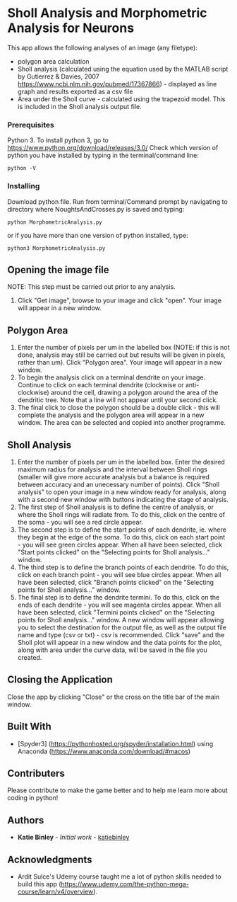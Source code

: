 # Sholl Analysis and Morphometric Analysis for Neurons

This app allows the following analyses of an image (any filetype):
- polygon area calculation
- Sholl analysis (calculated using the equation used by the MATLAB script by Gutierrez & Davies, 2007 https://www.ncbi.nlm.nih.gov/pubmed/17367866) - displayed as line graph and results exported as a csv file
- Area under the Sholl curve - calculated using the trapezoid model. This is included in the Sholl analysis output file. 


### Prerequisites

Python 3. To install python 3, go to https://www.python.org/download/releases/3.0/
Check which version of python you have installed by typing in the terminal/command line:

```
python -V
```

### Installing

Download python file.
Run from terminal/Command prompt by navigating to directory where NoughtsAndCrosses.py is saved and typing:

```
python MorphometricAnalysis.py
```

or if you have more than one version of python installed, type:

```
python3 MorphometricAnalysis.py
```


## Opening the image file

NOTE: This step must be carried out prior to any analysis.

1. Click "Get image", browse to your image and click "open". Your image will appear in a new window.



## Polygon Area

1. Enter the number of pixels per um in the labelled box (NOTE: if this is not done, analysis may still be carried out but results will be given in pixels, rather than um). Click "Polygon area". Your image will appear in a new window.
2. To begin the analysis click on a terminal dendrite on your image. Continue to click on each terminal dendrite (clockwise or anti-clockwise) around the cell, drawing a polygon around the area of the dendritic tree. Note that a line will not appear until your second click.
3. The final click to close the polygon should be a double click - this will complete the analysis and the polygon area will appear in a new window. The area can be selected and copied into another programme.



## Sholl Analysis

1. Enter the number of pixels per um in the labelled box. Enter the desired maximum radius for analysis and the interval between Sholl rings (smaller will give more accurate analysis but a balance is required between accuracy and an unecessary number of points). Click "Sholl analysis" to open your image in a new window ready for analysis, along with a second new window with buttons indicating the stage of analysis.
2. The first step of Sholl analysis is to define the centre of analysis, or where the Sholl rings will radiate from. To do this, click on the centre of the soma - you will see a red circle appear. 
2. The second step is to define the start points of each dendrite, ie. where they begin at the edge of the soma. To do this, click on each start point - you will see green circles appear. When all have been selected, click "Start points clicked" on the "Selecting points for Sholl analysis..." window.
3. The third step is to define the branch points of each dendrite. To do this, click on each branch point - you will see blue circles appear. When all have been selected, click "Branch points clicked" on the "Selecting points for Sholl analysis..." window.
4. The final step is to define the dendrite termini. To do this, click on the ends of each dendrite - you will see magenta circles appear. When all have been selected, click "Termini points clicked" on the "Selecting points for Sholl analysis..." window. A new window will appear allowing you to select the destination for the output file, as well as the output file name and type (csv or txt) - csv is recommended. Click "save" and the Sholl plot will appear in a new window and the data points for the plot, along with area under the curve data, will be saved in the file you created.


## Closing the Application

Close the app by clicking "Close" or the cross on the title bar of the main window.




## Built With

* [Spyder3] (https://pythonhosted.org/spyder/installation.html) using Anaconda (https://www.anaconda.com/download/#macos)

## Contributers

Please contribute to make the game better and to help me learn more about coding in python!


## Authors

* **Katie Binley** - *Initial work* - [katiebinley](https://github.com/katiebinley)


## Acknowledgments

* Ardit Sulce's Udemy course taught me a lot of python skills needed to build this app (https://www.udemy.com/the-python-mega-course/learn/v4/overview).

